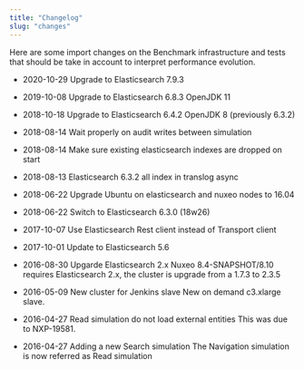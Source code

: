 ```yaml
---
title: "Changelog"
slug: "changes"
---
```


Here are some import changes on the Benchmark infrastructure and tests that
should be take in account to interpret performance evolution.

- 2020-10-29 Upgrade to Elasticsearch 7.9.3


- 2019-10-08 Upgrade to Elasticsearch 6.8.3 OpenJDK 11


- 2018-10-18 Upgrade to Elasticsearch 6.4.2 OpenJDK 8 (previously 6.3.2)


- 2018-08-14 Wait properly on audit writes between simulation


- 2018-08-14 Make sure existing elasticsearch indexes are dropped on start


- 2018-08-13 Elasticsearch 6.3.2 all index in translog async


- 2018-06-22 Upgrade Ubuntu on elasticsearch and nuxeo nodes to 16.04


- 2018-06-22 Switch to Elasticsearch 6.3.0 (18w26)


- 2017-10-07 Use Elasticsearch Rest client instead of Transport client


- 2017-10-01 Update to Elasticsearch 5.6


- 2016-08-30 Upgarde Elasticsearch 2.x
  Nuxeo 8.4-SNAPSHOT/8.10 requires Elasticsearch 2.x, the cluster is upgrade from a 1.7.3 to 2.3.5


- 2016-05-09 New cluster for Jenkins slave
  New on demand c3.xlarge slave.


- 2016-04-27 Read simulation do not load external entities
  This was due to NXP-19581.


- 2016-04-27 Adding a new Search simulation
  The Navigation simulation is now referred as Read simulation


